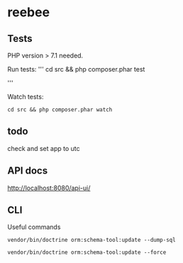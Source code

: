 # reebee

## Tests

PHP version > 7.1 needed. 

Run tests:
'''
cd src && php composer.phar test

'''

Watch tests:
```
cd src && php composer.phar watch
```

## todo
check and set app to utc

## API docs
[http://localhost:8080/api-ui/](http://localhost:8080/api-ui/)

## CLI

Useful commands
```
vendor/bin/doctrine orm:schema-tool:update --dump-sql
```
```
vendor/bin/doctrine orm:schema-tool:update --force
```